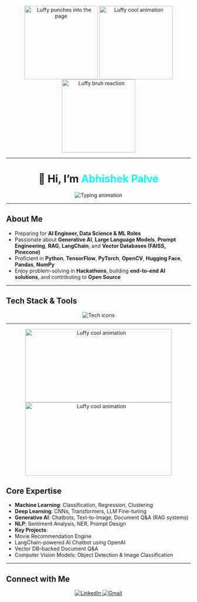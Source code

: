 <!-- Luffy Punch Animation (Left) -->
<p align="center">
  <img src="https://media1.tenor.com/m/EvV2yv9uuhEAAAAC/luffy-luffing.gif" alt="Luffy punches into the page" width="200" style="vertical-align: middle;" />
  
  <!-- Middle Animation (Luffy Stylish) -->
  <img src="https://media2.giphy.com/media/v1.Y2lkPTc5MGI3NjExenRzZDR6bmllNjNiYmNxNWd2Y3hmb3RmdXhwcmoxdmprNzZwMmMycSZlcD12MV9pbnRlcm5hbF9naWZfYnlfaWQmY3Q9Zw/iixdMr6cSURW/giphy.gif" alt="Luffy cool animation" width="200" style="vertical-align: middle;" />
  
  <!-- Luffy Bruh Reaction (Right) -->
  <img src="https://media1.tenor.com/m/dnfJcln1SwoAAAAC/luffy-bruh.gif" alt="Luffy bruh reaction" width="200" style="vertical-align: middle;" />
</p>

---

<h1 align="center">👋 Hi, I’m <span style="color:#00FFFF;">Abhishek Palve</span></h1>

<p align="center">
  <img src="https://readme-typing-svg.herokuapp.com?font=Fira+Code&weight=600&size=24&duration=3000&pause=1000&color=00FFFF&center=true&vCenter=true&width=600&lines=AI+Engineer+|+GenAI+|+LLMs+|+LangChain+|+Deep+Learning" alt="Typing animation" />
</p>

---

##  About Me

-  Preparing for **AI Engineer, Data Science & ML Roles**  
-  Passionate about **Generative AI**, **Large Language Models**, **Prompt Engineering**, **RAG**, **LangChain**, and **Vector Databases (FAISS, Pinecone)**  
-  Proficient in **Python**, **TensorFlow**, **PyTorch**, **OpenCV**, **Hugging Face**, **Pandas**, **NumPy**  
-  Enjoy problem-solving in **Hackathons**, building **end-to-end AI solutions**, and contributing to **Open Source**

---

##  Tech Stack & Tools

<p align="center">
  <img src="https://skillicons.dev/icons?i=python,pytorch,tensorflow,opencv,huggingface,github,git&perline=7" alt="Tech icons" />
</p>

---
<p align="center">
  <img src="https://media0.giphy.com/media/v1.Y2lkPTc5MGI3NjExZnI5aWcyb3Rsa2Z1enBwbDIza2thaXU3dmNzcDU1ZTlhb2w0eHp6aiZlcD12MV9pbnRlcm5hbF9naWZfYnlfaWQmY3Q9Zw/UTek0q3N8osh8agH4Y/giphy.gif" alt="Luffy cool animation" width="400" height="200" style="vertical-align: middle;" />
    <img src="https://media1.giphy.com/media/v1.Y2lkPTc5MGI3NjExZ2l6Zm5waTQ2Z3o2cTA1bnpoYm9lcWpsMGZvbmtpc2kxanF3aDB5eCZlcD12MV9pbnRlcm5hbF9naWZfYnlfaWQmY3Q9Zw/chkzV0Ygrdh1S/giphy.gif" alt="Luffy cool animation" width="400" height="200" style="vertical-align: middle;" />
</p>

  

##  Core Expertise

-  **Machine Learning**: Classification, Regression, Clustering  
-  **Deep Learning**: CNNs, Transformers, LLM Fine-tuning  
-  **Generative AI**: Chatbots, Text-to-Image, Document Q&A (RAG systems)  
-  **NLP**: Sentiment Analysis, NER, Prompt Design  
-  **Key Projects**:
  - Movie Recommendation Engine  
  - LangChain-powered AI Chatbot using OpenAI  
  - Vector DB–backed Document Q&A  
  - Computer Vision Models: Object Detection & Image Classification

---

##  Connect with Me

<p align="center">
  <a href="https://www.linkedin.com/in/abhishek-palve-652ba91b1/" target="_blank">
    <img src="https://img.shields.io/badge/LinkedIn-0077B5?style=for-the-badge&logo=linkedin&logoColor=white" alt="LinkedIn" />
  </a>
  
  <a href="mailto:abhishekpalve55@gmail.com">
    <img src="https://img.shields.io/badge/Gmail-D14836?style=for-the-badge&logo=gmail&logoColor=white" alt="Gmail" />
  </a>
</p>
